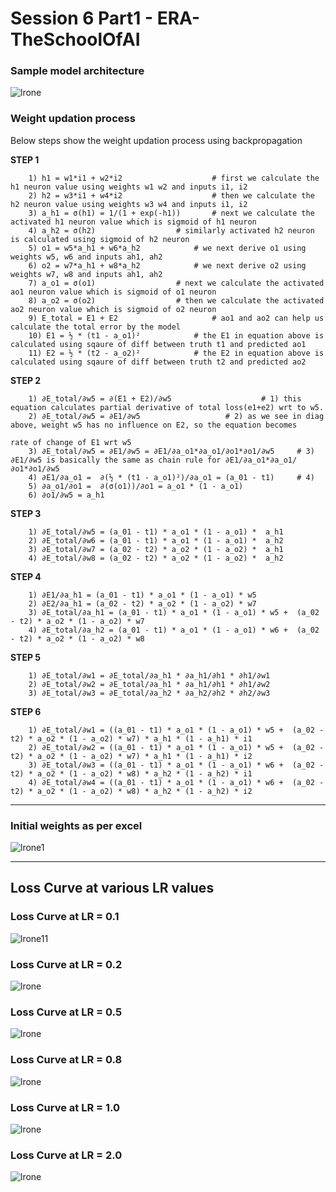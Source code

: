 # Session 6 Part1 - ERA-TheSchoolOfAI

### **Sample model architecture**

![lrone](./images/sample_model.png)


<p>

### **Weight updation process**

Below steps show the weight updation process using backpropagation

**STEP 1**

        1) h1 = w1*i1 + w2*i2		             # first we calculate the h1 neuron value using weights w1 w2 and inputs i1, i2
        2) h2 = w3*i1 + w4*i2		             # then we calculate the h2 neuron value using weights w3 w4 and inputs i1, i2
        3) a_h1 = σ(h1) = 1/(1 + exp(-h1))	     # next we calculate the activated h1 neuron value which is sigmoid of h1 neuron
        4) a_h2 = σ(h2)		             # similarly activated h2 neuron is calculated using sigmoid of h2 neuron
        5) o1 = w5*a_h1 + w6*a_h2		     # we next derive o1 using weights w5, w6 and inputs ah1, ah2
        6) o2 = w7*a_h1 + w8*a_h2		     # we next derive o2 using weights w7, w8 and inputs ah1, ah2
        7) a_o1 = σ(o1)		             # next we calculate the activated ao1 neuron value which is sigmoid of o1 neuron
        8) a_o2 = σ(o2)		             # then we calculate the activated ao2 neuron value which is sigmoid of o2 neuron
        9) E_total = E1 + E2		             # ao1 and ao2 can help us calculate the total error by the model
        10) E1 = ½ * (t1 - a_o1)²		     # the E1 in equation above is calculated using sqaure of diff between truth t1 and predicted ao1
        11) E2 = ½ * (t2 - a_o2)²		     # the E2 in equation above is calculated using sqaure of diff between truth t2 and predicted ao2

**STEP 2**

        1) ∂E_total/∂w5 = ∂(E1 + E2)/∂w5					# 1) this equation calculates partial derivative of total loss(e1+e2) wrt to w5.
        2) ∂E_total/∂w5 = ∂E1/∂w5					# 2) as we see in diag above, weight w5 has no influence on E2, so the equation becomes 
                                                                          rate of change of E1 wrt w5 
        3) ∂E_total/∂w5 = ∂E1/∂w5 = ∂E1/∂a_o1*∂a_o1/∂o1*∂o1/∂w5		# 3) ∂E1/∂w5 is basically the same as chain rule for ∂E1/∂a_o1*∂a_o1/∂o1*∂o1/∂w5		
        4) ∂E1/∂a_o1 =  ∂(½ * (t1 - a_o1)²)/∂a_o1 = (a_01 - t1)		# 4) 
        5) ∂a_o1/∂o1 =  ∂(σ(o1))/∂o1 = a_o1 * (1 - a_o1)					
        6) ∂o1/∂w5 = a_h1					

**STEP 3**

        1) ∂E_total/∂w5 = (a_01 - t1) * a_o1 * (1 - a_o1) *  a_h1					
        2) ∂E_total/∂w6 = (a_01 - t1) * a_o1 * (1 - a_o1) *  a_h2					
        3) ∂E_total/∂w7 = (a_02 - t2) * a_o2 * (1 - a_o2) *  a_h1					
        4) ∂E_total/∂w8 = (a_02 - t2) * a_o2 * (1 - a_o2) *  a_h2					


**STEP 4**

        1) ∂E1/∂a_h1 = (a_01 - t1) * a_o1 * (1 - a_o1) * w5								
        2) ∂E2/∂a_h1 = (a_02 - t2) * a_o2 * (1 - a_o2) * w7								
        3) ∂E_total/∂a_h1 = (a_01 - t1) * a_o1 * (1 - a_o1) * w5 +  (a_02 - t2) * a_o2 * (1 - a_o2) * w7								
        4) ∂E_total/∂a_h2 = (a_01 - t1) * a_o1 * (1 - a_o1) * w6 +  (a_02 - t2) * a_o2 * (1 - a_o2) * w8								


**STEP 5**

        1) ∂E_total/∂w1 = ∂E_total/∂a_h1 * ∂a_h1/∂h1 * ∂h1/∂w1					
        2) ∂E_total/∂w2 = ∂E_total/∂a_h1 * ∂a_h1/∂h1 * ∂h1/∂w2					
        3) ∂E_total/∂w3 = ∂E_total/∂a_h2 * ∂a_h2/∂h2 * ∂h2/∂w3					


**STEP 6**

        1) ∂E_total/∂w1 = ((a_01 - t1) * a_o1 * (1 - a_o1) * w5 +  (a_02 - t2) * a_o2 * (1 - a_o2) * w7) * a_h1 * (1 - a_h1) * i1												
        2) ∂E_total/∂w2 = ((a_01 - t1) * a_o1 * (1 - a_o1) * w5 +  (a_02 - t2) * a_o2 * (1 - a_o2) * w7) * a_h1 * (1 - a_h1) * i2												
        3) ∂E_total/∂w3 = ((a_01 - t1) * a_o1 * (1 - a_o1) * w6 +  (a_02 - t2) * a_o2 * (1 - a_o2) * w8) * a_h2 * (1 - a_h2) * i1												
        4) ∂E_total/∂w4 = ((a_01 - t1) * a_o1 * (1 - a_o1) * w6 +  (a_02 - t2) * a_o2 * (1 - a_o2) * w8) * a_h2 * (1 - a_h2) * i2												

</p>


<hr>

### **Initial weights as per excel**

![lrone1](./images/initial_weights.jpg)



<hr>

## **Loss Curve at various LR values**


### **Loss Curve at LR = 0.1**
![lrone11](./images/lr_point1.png)


### **Loss Curve at LR = 0.2**
![lrone](./images/lr_point2.png)


### **Loss Curve at LR = 0.5**
![lrone](./images/lr_point5.png)


### **Loss Curve at LR = 0.8**
![lrone](./images/lr_point8.png)


### **Loss Curve at LR = 1.0**
![lrone](./images/lr_one.png)


### **Loss Curve at LR = 2.0**
![lrone](./images/lr_two.png)

